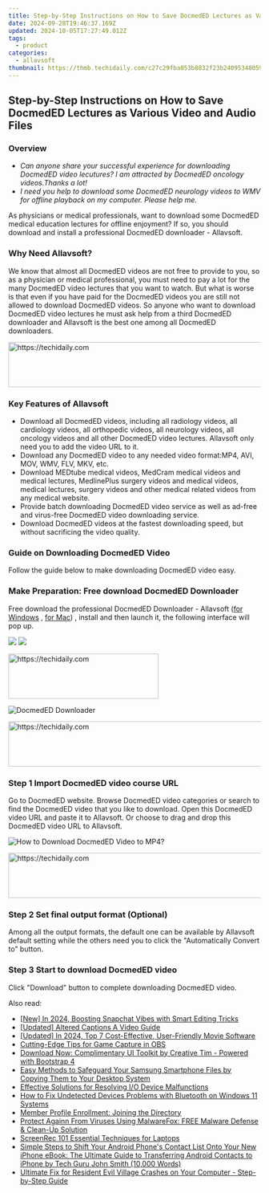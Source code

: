 ```yaml
---
title: Step-by-Step Instructions on How to Save DocmedED Lectures as Various Video and Audio Files
date: 2024-09-28T19:46:37.169Z
updated: 2024-10-05T17:27:49.012Z
tags:
  - product
categories:
  - allavsoft
thumbnail: https://thmb.techidaily.com/c27c29fba053b8832f23b24095348059aefd5880debbcb1a483191d3fe3d1075.jpg
---
```


## Step-by-Step Instructions on How to Save DocmedED Lectures as Various Video and Audio Files

### Overview

* _Can anyone share your successful experience for downloading DocmedED video lecutures? I am attracted by DocmedED oncology videos.Thanks a lot!_
* _I need you help to download some DocmedED neurology videos to WMV for offline playback on my computer. Please help me._

As physicians or medical professionals, want to download some DocmedED medical education lectures for offline enjoyment? If so, you should download and install a professional DocmedED downloader - Allavsoft.

### Why Need Allavsoft?

We know that almost all DocmedED videos are not free to provide to you, so as a physician or medical professional, you must need to pay a lot for the many DocmedED video lectures that you want to watch. But what is worse is that even if you have paid for the DocmedED videos you are still not allowed to download DocmedED videos. So anyone who want to download DocmedED video lectures he must ask help from a third DocmedED downloader and Allavsoft is the best one among all DocmedED downloaders.

<!-- affiliate ads begin -->
<a href="https://ephamedtechinc.pxf.io/c/5597632/2137214/26400" target="_top" id="2137214">
  <img src="//a.impactradius-go.com/display-ad/26400-2137214" border="0" alt="https://techidaily.com" width="728" height="90"/>
</a>
<img height="0" width="0" src="https://ephamedtechinc.pxf.io/i/5597632/2137214/26400" style="position:absolute;visibility:hidden;" border="0" />
<!-- affiliate ads end -->

### Key Features of Allavsoft

* Download all DocmedED videos, including all radiology videos, all cardiology videos, all orthopedic videos, all neurology videos, all oncology videos and all other DocmedED video lectures. Allavsoft only need you to add the video URL to it.
* Download any DocmedED video to any needed video format:MP4, AVI, MOV, WMV, FLV, MKV, etc.
* Download MEDtube medical videos, MedCram medical videos and medical lectures, MedlinePlus surgery videos and medical videos, medical lectures, surgery videos and other medical related videos from any medical website.
* Provide batch downloading DocmedED video service as well as ad-free and virus-free DocmedED video downloading service.
* Download DocmedED videos at the fastest downloading speed, but without sacrificing the video quality.

### Guide on Downloading DocmedED Video

Follow the guide below to make downloading DocmedED video easy.

### Make Preparation: Free download DocmedED Downloader

Free download the professional DocmedED Downloader - Allavsoft ([for Windows](https://tools.techidaily.com/allavsoft/products/) , [for Mac](https://tools.techidaily.com/allavsoft/products/)) , install and then launch it, the following interface will pop up.

[![](https://www.allavsoft.com/how-to/../images/how-to/free-download-win.jpg)](https://tools.techidaily.com/allavsoft/products/) [![](https://www.allavsoft.com/how-to/../images/how-to/free-download-mac.jpg)](https://tools.techidaily.com/allavsoft/products/)

<!-- affiliate ads begin -->
<a href="https://aligracehair.sjv.io/c/5597632/1896541/19272" target="_top" id="1896541">
  <img src="//a.impactradius-go.com/display-ad/19272-1896541" border="0" alt="https://techidaily.com" width="300" height="90"/>
</a>
<img height="0" width="0" src="https://aligracehair.sjv.io/i/5597632/1896541/19272" style="position:absolute;visibility:hidden;" border="0" />
<!-- affiliate ads end -->

![DocmedED Downloader](https://www.allavsoft.com/how-to/../images/allavsoft/screen-shot-600.jpg)

<!-- affiliate ads begin -->
<a href="https://appsumo.8odi.net/c/5597632/2043855/7443" target="_top" id="2043855">
  <img src="//a.impactradius-go.com/display-ad/7443-2043855" border="0" alt="https://techidaily.com" width="728" height="90"/>
</a>
<img height="0" width="0" src="https://appsumo.8odi.net/i/5597632/2043855/7443" style="position:absolute;visibility:hidden;" border="0" />
<!-- affiliate ads end -->

### Step 1 Import DocmedED video course URL

Go to DocmedED website. Browse DocmedED video categories or search to find the DocmedED video that you like to download. Open this DocmedED video URL and paste it to Allavsoft. Or choose to drag and drop this DocmedED video URL to Allavsoft.

![How to Download DocmedED Video to MP4?](https://www.allavsoft.com/how-to/../images/how-to/download-rtmp-video/download-rtmp-video.jpg)

<!-- affiliate ads begin -->
<a href="https://aligracehair.sjv.io/c/5597632/1972698/19272" target="_top" id="1972698">
  <img src="//a.impactradius-go.com/display-ad/19272-1972698" border="0" alt="https://techidaily.com" width="728" height="90"/>
</a>
<img height="0" width="0" src="https://aligracehair.sjv.io/i/5597632/1972698/19272" style="position:absolute;visibility:hidden;" border="0" />
<!-- affiliate ads end -->

### Step 2 Set final output format (Optional)

Among all the output formats, the default one can be available by Allavsoft default setting while the others need you to click the "Automatically Convert to" button.

### Step 3 Start to download DocmedED video

Click "Download" button to complete downloading DocmedED video.

<ins class="adsbygoogle"
     style="display:block"
     data-ad-format="autorelaxed"
     data-ad-client="ca-pub-7571918770474297"
     data-ad-slot="1223367746"></ins>

<ins class="adsbygoogle"
     style="display:block"
     data-ad-client="ca-pub-7571918770474297"
     data-ad-slot="8358498916"
     data-ad-format="auto"
     data-full-width-responsive="true"></ins>

<span class="atpl-alsoreadstyle">Also read:</span>
<div><ul>
<li><a href="https://snapchat-videos.techidaily.com/new-in-2024-boosting-snapchat-vibes-with-smart-editing-tricks/"><u>[New] In 2024, Boosting Snapchat Vibes with Smart Editing Tricks</u></a></li>
<li><a href="https://extra-tips.techidaily.com/updated-altered-captions-a-video-guide/"><u>[Updated] Altered Captions A Video Guide</u></a></li>
<li><a href="https://fox-hovers.techidaily.com/updated-in-2024-top-7-cost-effective-user-friendly-movie-software/"><u>[Updated] In 2024, Top 7 Cost-Effective, User-Friendly Movie Software</u></a></li>
<li><a href="https://desktop-recording.techidaily.com/cutting-edge-tips-for-game-capture-in-obs/"><u>Cutting-Edge Tips for Game Capture in OBS</u></a></li>
<li><a href="https://win-net.techidaily.com/download-now-complimentary-ui-toolkit-by-creative-tim-powered-with-bootstrap-4/"><u>Download Now: Complimentary UI Toolkit by Creative Tim - Powered with Bootstrap 4</u></a></li>
<li><a href="https://fox-triigers.techidaily.com/easy-methods-to-safeguard-your-samsung-smartphone-files-by-copying-them-to-your-desktop-system/"><u>Easy Methods to Safeguard Your Samsung Smartphone Files by Copying Them to Your Desktop System</u></a></li>
<li><a href="https://common-error.techidaily.com/effective-solutions-for-resolving-io-device-malfunctions/"><u>Effective Solutions for Resolving I/O Device Malfunctions</u></a></li>
<li><a href="https://win-howtos.techidaily.com/how-to-fix-undetected-devices-problems-with-bluetooth-on-windows-11-systems/"><u>How to Fix Undetected Devices Problems with Bluetooth on Windows 11 Systems</u></a></li>
<li><a href="https://fox-triigers.techidaily.com/member-profile-enrollment-joining-the-directory/"><u>Member Profile Enrollment: Joining the Directory</u></a></li>
<li><a href="https://fox-triigers.techidaily.com/protect-againn-from-viruses-using-malwarefox-free-malware-defense-and-clean-up-solution/"><u>Protect Againn From Viruses Using MalwareFox: FREE Malware Defense & Clean-Up Solution</u></a></li>
<li><a href="https://screen-capture.techidaily.com/screenrec-101-essential-techniques-for-laptops/"><u>ScreenRec 101 Essential Techniques for Laptops</u></a></li>
<li><a href="https://fox-triigers.techidaily.com/simple-steps-to-shift-your-android-phones-contact-list-onto-your-new-iphone-ebook-the-ultimate-guide-to-transferring-android-contacts-to-iphone-by-tech-guru3/"><u>Simple Steps to Shift Your Android Phone's Contact List Onto Your New iPhone eBook: The Ultimate Guide to Transferring Android Contacts to iPhone by Tech Guru John Smith (10,000 Words)</u></a></li>
<li><a href="https://win-solutions.techidaily.com/ultimate-fix-for-resident-evil-village-crashes-on-your-computer-step-by-step-guide/"><u>Ultimate Fix for Resident Evil Village Crashes on Your Computer - Step-by-Step Guide</u></a></li>
</ul></div>

